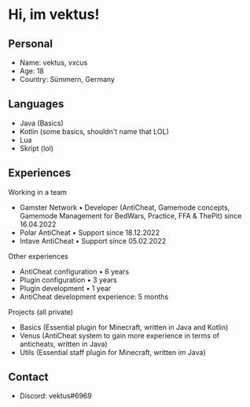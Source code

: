 # Hi, im vektus!

## Personal
- Name: vektus, vxcus
- Age: 18
- Country: Sümmern, Germany

## Languages 
- Java (Basics)
- Kotlin (some basics, shouldn't name that LOL)
- Lua 
- Skript (lol)

## Experiences

Working in a team
- Gamster Network • Developer (AntiCheat, Gamemode concepts, Gamemode Management for BedWars, Practice, FFA & ThePit) since 16.04.2022
- Polar AntiCheat • Support since 18.12.2022
- Intave AntiCheat • Support since 05.02.2022

Other experiences
- AntiCheat configuration • 6 years
- Plugin configuration • 3 years
- Plugin development • 1 year
- AntiCheat development experience: 5 months

Projects (all private)
- Basics (Essential plugin for Minecraft, written in Java and Kotlin)
- Venus (AntiCheat system to gain more experience in terms of anticheats, written in Java) 
- Utils (Essential staff plugin for Minecraft, written im Java)

## Contact
- Discord: vektus#6969
